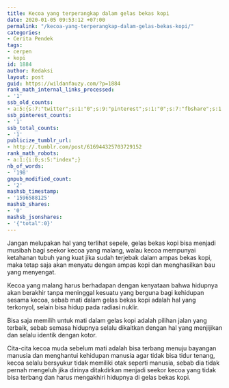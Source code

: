 ```yaml
---
title: Kecoa yang terperangkap dalam gelas bekas kopi
date: 2020-01-05 09:53:12 +07:00
permalink: "/kecoa-yang-terperangkap-dalam-gelas-bekas-kopi/"
categories:
- Cerita Pendek
tags:
- cerpen
- kopi
id: 1884
author: Redaksi
layout: post
guid: https://wildanfauzy.com/?p=1884
rank_math_internal_links_processed:
- '1'
ssb_old_counts:
- a:5:{s:7:"twitter";s:1:"0";s:9:"pinterest";s:1:"0";s:7:"fbshare";s:1:"0";s:6:"reddit";s:1:"0";s:6:"tumblr";s:1:"0";}
ssb_pinterest_counts:
- '1'
ssb_total_counts:
- '1'
publicize_tumblr_url:
- http://.tumblr.com/post/616944325703729152
rank_math_robots:
- a:1:{i:0;s:5:"index";}
nb_of_words:
- '198'
gnpub_modified_count:
- '2'
mashsb_timestamp:
- '1596588125'
mashsb_shares:
- '0'
mashsb_jsonshares:
- '{"total":0}'
---
```


Jangan melupakan hal yang terlihat sepele, gelas bekas kopi bisa menjadi musibah bagi seekor kecoa yang malang, walau kecoa mempunyai ketahanan tubuh yang kuat jika sudah terjebak dalam ampas bekas kopi, maka tetap saja akan menyatu dengan ampas kopi dan menghasilkan bau yang menyengat.

Kecoa yang malang harus berhadapan dengan kenyataan bahwa hidupnya akan berakhir tanpa meninggal kesuatu yang berguna bagi kehidupan sesama kecoa, sebab mati dalam gelas bekas kopi adalah hal yang terkonyol, selain bisa hidup pada radiasi nuklir.

Bisa saja memilih untuk mati dalam gelas kopi adalah pilihan jalan yang terbaik, sebab semasa hidupnya selalu dikaitkan dengan hal yang menjijikan dan selalu identik dengan kotor.

Cita-cita kecoa muda sebelum mati adalah bisa terbang menuju bayangan manusia dan menghantui kehidupan manusia agar tidak bisa tidur tenang, kecoa selalu bersyukur tidak memiliki otak seperti manusia, sebab dia tidak pernah mengeluh jika dirinya ditakdirkan menjadi seekor kecoa yang tidak bisa terbang dan harus mengakhiri hidupnya di gelas bekas kopi.